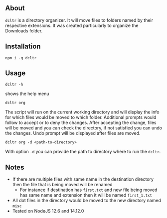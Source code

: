 ## About
`dcltr` is a directory organizer. It will move files to folders named by their respective extensions.
It was created particularly to organize the Downloads folder.

## Installation
```
npm i -g dcltr
```

## Usage
```
dcltr -h
```
shows the help menu
```
dcltr org
```
The script will run on the current working directory and will display the info for which files would be moved to which folder. Additional prompts would follow to accept or to deny the changes.
After accepting the change, files will be moved and you can check the directory, if not satisfied you can undo the changes. Undo prompt will be displayed after files are moved.

```
dcltr org -d <path-to-directory>
```
With option `-d` you can provide the path to directory where to run the `dcltr`. 

##  Notes
* If there are multiple files with same name in the destination directory then the file that is being moved will be renamed
    * For instance if destination has `first.txt` and new file being moved has same name and extension then it will be named `first_1.txt`
* All dot files in the directory would be moved to the new directory named `misc`
* Tested on NodeJS 12.6 and 14.12.0